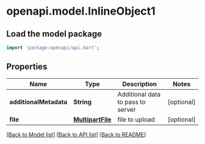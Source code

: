 # openapi.model.InlineObject1

## Load the model package
```dart
import 'package:openapi/api.dart';
```

## Properties
Name | Type | Description | Notes
------------ | ------------- | ------------- | -------------
**additionalMetadata** | **String** | Additional data to pass to server | [optional] 
**file** | [**MultipartFile**](MultipartFile.md) | file to upload | [optional] 

[[Back to Model list]](../README.md#documentation-for-models) [[Back to API list]](../README.md#documentation-for-api-endpoints) [[Back to README]](../README.md)


